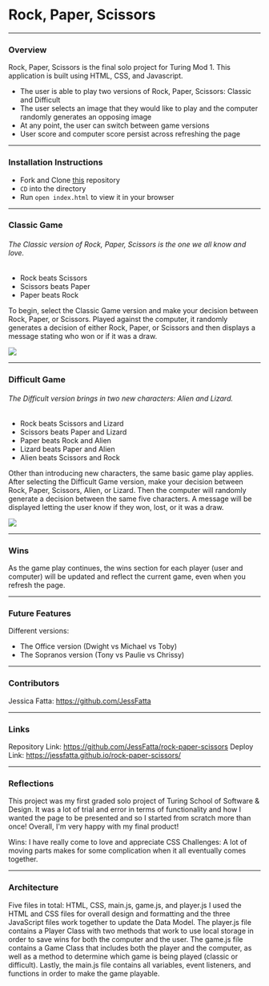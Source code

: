 # Rock, Paper, Scissors
-------
### Overview

Rock, Paper, Scissors is the final solo project for Turing Mod 1. This application is built using HTML, CSS, and Javascript.

- The user is able to play two versions of Rock, Paper, Scissors: Classic and Difficult
- The user selects an image that they would like to play and the computer randomly generates an opposing image
- At any point, the user can switch between game versions
- User score and computer score persist across refreshing the page

---------
### Installation Instructions
 - Fork and Clone [this](https://github.com/JessFatta/rock-paper-scissors) repository
 - `CD` into the directory
 - Run `open index.html` to view it in your browser

--------

### Classic Game

###### The Classic version of Rock, Paper, Scissors is the one we all know and love.
 - Rock beats Scissors
 - Scissors beats Paper
 - Paper beats Rock


To begin, select the Classic Game version and make your decision between Rock, Paper, or Scissors. Played against the computer, it randomly generates a decision of either Rock, Paper, or Scissors and then displays a message stating who won or if it was a draw.

![](https://media.giphy.com/media/DF53t1zheKMM4C5zcP/giphy.gif)

---------

### Difficult Game
###### The Difficult version brings in two new characters: Alien and Lizard.

 - Rock beats Scissors and Lizard
 - Scissors beats Paper and Lizard
 - Paper beats Rock and Alien
 - Lizard beats Paper and Alien
 - Alien beats Scissors and Rock

Other than introducing new characters, the same basic game play applies. After selecting the Difficult Game version, make your decision between Rock, Paper, Scissors, Alien, or Lizard. Then the computer will randomly generate a decision between the same five characters. A message will be displayed letting the user know if they won, lost, or it was a draw.

![](https://media.giphy.com/media/wfVMc1fGL6W9gyN9ic/giphy.gif)

-----------------
### Wins

As the game play continues, the wins section for each player (user and computer) will be updated and reflect the current game, even when you refresh the page.

-----------

### Future Features

Different versions:
 - The Office version (Dwight vs Michael vs Toby)
 - The Sopranos version (Tony vs Paulie vs Chrissy)

---------

### Contributors
Jessica Fatta: https://github.com/JessFatta

--------
### Links

Repository Link: https://github.com/JessFatta/rock-paper-scissors
Deploy Link: https://jessfatta.github.io/rock-paper-scissors/


-----
### Reflections
This project was my first graded solo project of Turing School of Software & Design. It was a lot of trial and error in terms of functionality and how I wanted the page to be presented and so I started from scratch more than once! Overall, I'm very happy with my final product!

Wins: I have really come to love and appreciate CSS
Challenges: A lot of moving parts makes for some complication when it all eventually comes together.

------------
### Architecture
 Five files in total: HTML, CSS, main.js, game.js, and player.js
 I used the HTML and CSS files for overall design and formatting and the three JavaScript files work together to update the Data Model. The player.js file contains a Player Class with two methods that work to use local storage in order to save wins for both the computer and the user. The game.js file contains a Game Class that includes both the player and the computer, as well as a method to determine which game is being played (classic or difficult). Lastly, the main.js file contains all variables, event listeners, and functions in order to make the game playable.

